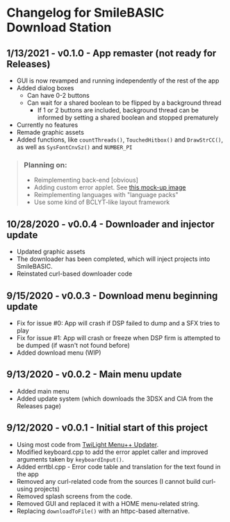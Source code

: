 # Changelog for SmileBASIC Download Station

## 1/13/2021 - v0.1.0 - App remaster (not ready for Releases)

* GUI is now revamped and running independently of the rest of the app
* Added dialog boxes
  * Can have 0-2 buttons
  * Can wait for a shared boolean to be flipped by a background thread
    * If 1 or 2 buttons are included, background thread can be informed by setting a shared boolean and stopped prematurely
* Currently no features
* Remade graphic assets
* Added functions, like `countThreads()`, `TouchedHitbox()` and `DrawStrCC()`, as well as `SysFontCnvSz()` and `NUMBER_PI`

> ### Planning on:
> * Reimplementing back-end [obvious]
> * Adding custom error applet. See [this mock-up image](https://cdn.discordapp.com/attachments/163074261903343616/822824355142434816/cy64error-mock1.png)
> * Reimplementing languages with "language packs"
> * Use some kind of BCLYT-like layout framework

## 10/28/2020 - v0.0.4 - Downloader and injector update

* Updated graphic assets
* The downloader has been completed, which will inject projects into SmileBASIC.
* Reinstated curl-based downloader code

## 9/15/2020 - v0.0.3 - Download menu beginning update

* Fix for issue #0: App will crash if DSP failed to dump and a SFX tries to play
* Fix for issue #1: App will crash or freeze when DSP firm is attempted to be dumped (if wasn't not found before)
* Added download menu (WIP)

## 9/13/2020 - v0.0.2 - Main menu update

* Added main menu
* Added update system (which downloads the 3DSX and CIA from the Releases page)

## 9/12/2020 - v0.0.1 - Initial start of this project

* Using most code from [TwiLight Menu++ Updater](https://github.com/RocketRobz/TWiLightMenu-Updater).
* Modified keyboard.cpp to add the error applet caller and improved arguments taken by `keyboardInput()`.
* Added errtbl.cpp - Error code table and translation for the text found in the app
* Removed any curl-related code from the sources (I cannot build curl-using projects)
* Removed splash screens from the code.
* Removed GUI and replaced it with a HOME menu-related string.
* Replacing `downloadToFile()` with an httpc-based alternative.
